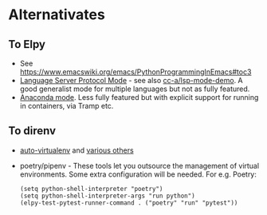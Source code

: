 # Alternativates

## To Elpy


* See <https://www.emacswiki.org/emacs/PythonProgrammingInEmacs#toc3>
* [Language Server Protocol Mode][lsp] - see also [cc-a/lsp-mode-demo][demo]. A
  good generalist mode for multiple languages but not as fully featured.
* [Anaconda mode][]. Less fully featured but with explicit support for running
  in containers, via Tramp etc.

[lsp]: https://github.com/emacs-lsp/lsp-mode
[demo]: https://github.com/cc-a/lsp-mode-demo
[anaconda mode]: https://github.com/pythonic-emacs/anaconda-mode

## To direnv

* [auto-virtualenv](https://github.com/marcwebbie/auto-virtualenv) and [various
  others](https://www.emacswiki.org/emacs/PythonProgrammingInEmacs#toc5)

* poetry/pipenv - These tools let you outsource the management of virtual
  environments. Some extra configuration will be needed. For e.g. Poetry:

  ```
  (setq python-shell-interpreter "poetry")
  (setq python-shell-interpreter-args "run python")
  (elpy-test-pytest-runner-command . ("poetry" "run" "pytest"))
  ```
